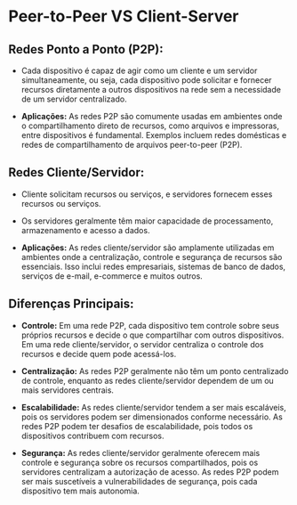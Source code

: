 # Peer-to-Peer VS Client-Server
## Redes Ponto a Ponto (P2P):
- Cada dispositivo é capaz de agir como um cliente e um servidor simultaneamente, ou seja, cada dispositivo pode solicitar e fornecer recursos diretamente a outros dispositivos na rede sem a necessidade de um servidor centralizado.

- **Aplicações:** As redes P2P são comumente usadas em ambientes onde o compartilhamento direto de recursos, como arquivos e impressoras, entre dispositivos é fundamental. Exemplos incluem redes domésticas e redes de compartilhamento de arquivos peer-to-peer (P2P).
## Redes Cliente/Servidor:    
- Cliente solicitam recursos ou serviços, e servidores fornecem esses recursos ou serviços. 
- Os servidores geralmente têm maior capacidade de processamento, armazenamento e acesso a dados.

- **Aplicações:** As redes cliente/servidor são amplamente utilizadas em ambientes onde a centralização, controle e segurança de recursos são essenciais. Isso inclui redes empresariais, sistemas de banco de dados, serviços de e-mail, e-commerce e muitos outros.

## Diferenças Principais:

- **Controle:** Em uma rede P2P, cada dispositivo tem controle sobre seus próprios recursos e decide o que compartilhar com outros dispositivos. Em uma rede cliente/servidor, o servidor centraliza o controle dos recursos e decide quem pode acessá-los.

- **Centralização:** As redes P2P geralmente não têm um ponto centralizado de controle, enquanto as redes cliente/servidor dependem de um ou mais servidores centrais.

- **Escalabilidade:** As redes cliente/servidor tendem a ser mais escaláveis, pois os servidores podem ser dimensionados conforme necessário. As redes P2P podem ter desafios de escalabilidade, pois todos os dispositivos contribuem com recursos.

- **Segurança:** As redes cliente/servidor geralmente oferecem mais controle e segurança sobre os recursos compartilhados, pois os servidores centralizam a autorização de acesso. As redes P2P podem ser mais suscetíveis a vulnerabilidades de segurança, pois cada dispositivo tem mais autonomia.
